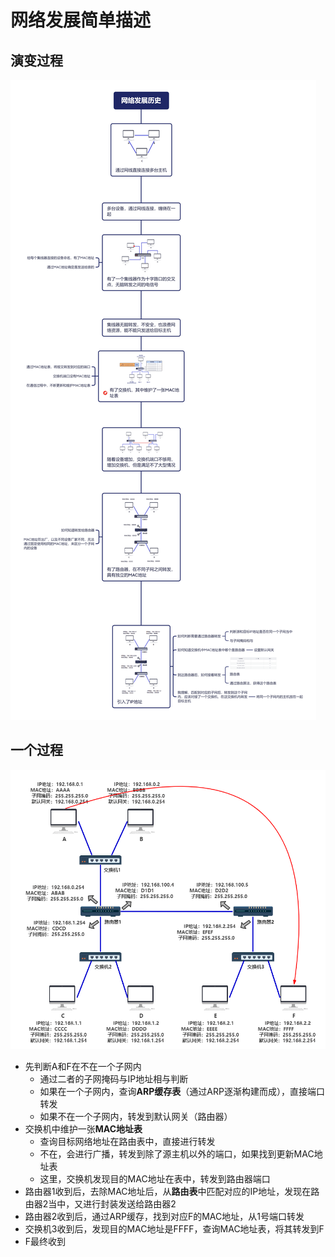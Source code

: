 网络发展简单描述
===

## 演变过程

![网络发展历史](../../../img/网络发展历史.png)





## 一个过程

![640](../../../img/640.png)

- 先判断A和F在不在一个子网内
  - 通过二者的子网掩码与IP地址相与判断
  - 如果在一个子网内，查询**ARP缓存表**（通过ARP逐渐构建而成），直接端口转发
  - 如果不在一个子网内，转发到默认网关（路由器）
- 交换机中维护一张**MAC地址表**
  - 查询目标网络地址在路由表中，直接进行转发
  - 不在，会进行广播，转发到除了源主机以外的端口，如果找到更新MAC地址表
  - 这里，交换机发现目的MAC地址在表中，转发到路由器端口
- 路由器1收到后，去除MAC地址后，从**路由表**中匹配对应的IP地址，发现在路由器2当中，又进行封装发送给路由器2
- 路由器2收到后，通过ARP缓存，找到对应F的MAC地址，从1号端口转发
- 交换机3收到后，发现目的MAC地址是FFFF，查询MAC地址表，将其转发到F
- F最终收到